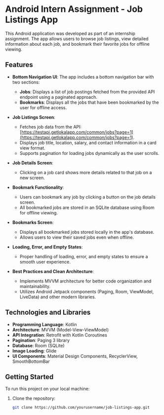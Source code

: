 # Android Intern Assignment - Job Listings App

This Android application was developed as part of an internship assignment. The app allows users to browse job listings, view detailed information about each job, and bookmark their favorite jobs for offline viewing.

## Features

- **Bottom Navigation UI**: The app includes a bottom navigation bar with two sections:
  - **Jobs**: Displays a list of job postings fetched from the provided API endpoint using a paginated approach.
  - **Bookmarks**: Displays all the jobs that have been bookmarked by the user for offline access.

- **Job Listings Screen**:
  - Fetches job data from the API: [https://testapi.getlokalapp.com/common/jobs?page=1](https://testapi.getlokalapp.com/common/jobs?page=1).
  - Displays job title, location, salary, and contact information in a card view format.
  - Supports pagination for loading jobs dynamically as the user scrolls.

- **Job Details Screen**:
  - Clicking on a job card shows more details related to that job on a new screen.

- **Bookmark Functionality**:
  - Users can bookmark any job by clicking a button on the job details screen.
  - All bookmarked jobs are stored in an SQLite database using Room for offline viewing.

- **Bookmarks Screen**:
  - Displays all bookmarked jobs stored locally in the app's database.
  - Allows users to view their saved jobs even when offline.

- **Loading, Error, and Empty States**:
  - Proper handling of loading, error, and empty states to ensure a smooth user experience.

- **Best Practices and Clean Architecture**:
  - Implements MVVM architecture for better code organization and maintainability.
  - Utilizes Android Jetpack components (Paging, Room, ViewModel, LiveData) and other modern libraries.

## Technologies and Libraries

- **Programming Language**: Kotlin
- **Architecture**: MVVM (Model-View-ViewModel)
- **API Integration**: Retrofit with Kotlin Coroutines
- **Pagination**: Paging 3 library
- **Database**: Room (SQLite)
- **Image Loading**: Glide
- **UI Components**: Material Design Components, RecyclerView, SmoothBottomBar

## Getting Started

To run this project on your local machine:

1. Clone the repository:
   ```bash
   git clone https://github.com/yourusername/job-listings-app.git
